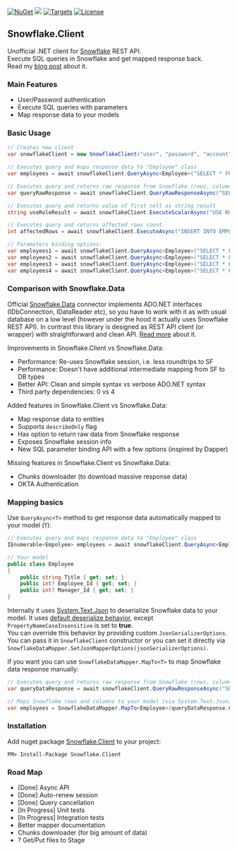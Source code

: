 [![NuGet](https://img.shields.io/badge/nuget-v0.3.5-green.svg)](https://www.nuget.org/packages/Snowflake.Client/) 
[![](https://img.shields.io/nuget/dt/Snowflake.Client.svg)](https://www.nuget.org/packages/Snowflake.Client/) 
[![Targets](https://img.shields.io/badge/.NET%20Standard-2.0-green.svg)](https://docs.microsoft.com/en-us/dotnet/standard/net-standard) 
[![License](https://img.shields.io/badge/License-Apache%202.0-green.svg)](https://opensource.org/licenses/Apache-2.0)

## Snowflake.Client
Unofficial .NET client for [Snowflake](https://www.snowflake.com) REST API.  
Execute SQL queries in Snowflake and get mapped response back.  
Read my [blog post](https://medium.com/@fixer_m/better-net-client-for-snowflake-db-ecb48c48c872) about it. 

### Main Features
- User/Password authentication
- Execute SQL queries with parameters
- Map response data to your models

### Basic Usage
```csharp
// Creates new client
var snowflakeClient = new SnowflakeClient("user", "password", "account", "region");

// Executes query and maps response data to "Employee" class
var employees = await snowflakeClient.QueryAsync<Employee>("SELECT * FROM MASTER.PUBLIC.EMPLOYEES;");

// Executes query and returns raw response from Snowflake (rows, columns and query information)
var queryRawResponse = await snowflakeClient.QueryRawResponseAsync("SELECT * FROM MASTER.PUBLIC.EMPLOYEES;");

// Executes query and returns value of first cell as string result
string useRoleResult = await snowflakeClient.ExecuteScalarAsync("USE ROLE ACCOUNTADMIN;");

// Executes query and returns affected rows count
int affectedRows = await snowflakeClient.ExecuteAsync("INSERT INTO EMPLOYEES Title VALUES (?);", "Dev");

// Parameters binding options:
var employees1 = await snowflakeClient.QueryAsync<Employee>("SELECT * FROM EMPLOYEES WHERE TITLE = ?", "Programmer");
var employees2 = await snowflakeClient.QueryAsync<Employee>("SELECT * FROM EMPLOYEES WHERE ID IN (?,?)", new int[] { 1, 2 });
var employees3 = await snowflakeClient.QueryAsync<Employee>("SELECT * FROM EMPLOYEES WHERE TITLE = :Title", new Employee() { Title = "Programmer" });
var employees4 = await snowflakeClient.QueryAsync<Employee>("SELECT * FROM EMPLOYEES WHERE TITLE = :Title", new { Title = "Programmer" });
```

### Comparison with Snowflake.Data 
Official [Snowflake.Data](https://github.com/snowflakedb/snowflake-connector-net) connector implements ADO.NET interfaces (IDbConnection, IDataReader etc), so you have to work with it as with usual database on a low level (however under the hood it actually uses Snowflake REST API). In contrast this library is designed as REST API client (or wrapper) with straightforward and clean API. [Read more](https://medium.com/@fixer_m/better-net-client-for-snowflake-db-ecb48c48c872) about it.

Improvements in Snowflake.Client vs Snowflake.Data: 
- Performance: Re-uses Snowflake session, i.e. less roundtrips to SF
- Performance: Doesn't have additional intermediate mapping from SF to DB types 
- Better API: Clean and simple syntax vs verbose ADO.NET syntax
- Third party dependencies: 0 vs 4

Added features in Snowflake.Client vs Snowflake.Data:
- Map response data to entities
- Supports `describeOnly` flag
- Has option to return raw data from Snowflake response
- Exposes Snowflake session info
- New SQL parameter binding API with a few options (inspired by Dapper)

Missing features in Snowflake.Client vs Snowflake.Data:
- Chunks downloader (to download massive response data) 
- OKTA Authentication

### Mapping basics
Use `QueryAsync<T>` method to get response data automatically mapped to your model (`T`): 
```csharp
// Executes query and maps response data to "Employee" class
IEnumerable<Empolyee> employees = await snowflakeClient.QueryAsync<Employee>("SELECT * FROM MASTER.PUBLIC.EMPLOYEES;");

// Your model
public class Employee
{
    public string Title { get; set; }
    public int? Employee_Id { get; set; }
    public int? Manager_Id { get; set; }
}
```

Internally it uses [System.Text.Json](https://devblogs.microsoft.com/dotnet/try-the-new-system-text-json-apis/) to deserialize Snowflake data to your model. It uses [default deserialize behavior](https://docs.microsoft.com/ru-ru/dotnet/api/system.text.json.jsonserializer.deserialize?view=net-5.0), except `PropertyNameCaseInsensitive` is set to **true**.  
You can override this behavior by providing custom `JsonSerializerOptions`. You can pass it in `SnowflakeClient` constructor or you can set it directly via `SnowflakeDataMapper.SetJsonMapperOptions(jsonSerializerOptions)`.

If you want you can use `SnowflakeDataMapper.MapTo<T>` to map Snowflake data response manually: 
```csharp
// Executes query and returns raw response from Snowflake (rows, columns and query information)
var queryDataResponse = await snowflakeClient.QueryRawResponseAsync("SELECT * FROM MASTER.PUBLIC.EMPLOYEES;");

// Maps Snowflake rows and columns to your model (via System.Text.Json)
var employees = SnowflakeDataMapper.MapTo<Employee>(queryDataResponse.Columns, queryDataResponse.Rows);
```

### Installation
Add nuget package [Snowflake.Client](https://www.nuget.org/packages/Snowflake.Client) to your project:  
```{r, engine='bash', code_block_name}
PM> Install-Package Snowflake.Client
```

### Road Map 
- [Done] Async API 
- [Done] Auto-renew session
- [Done] Query cancellation
- [In Progress] Unit tests
- [In Progress] Integration tests
- Better mapper documentation
- Chunks downloader (for big amount of data)
- ? Get/Put files to Stage
